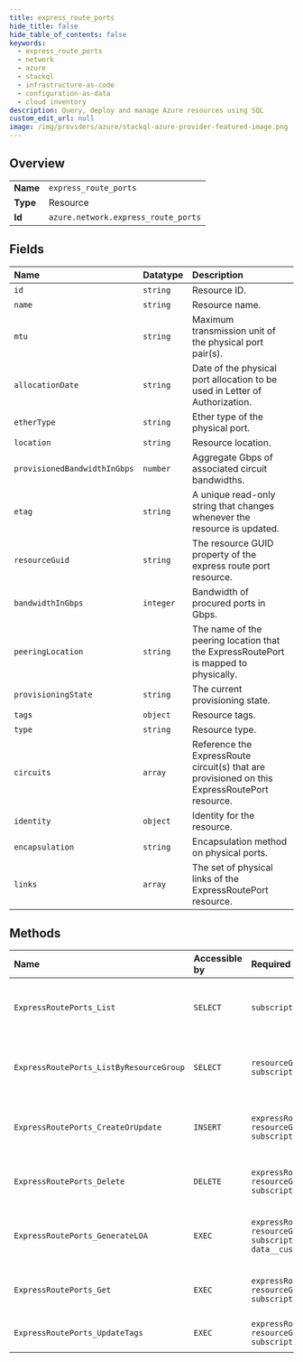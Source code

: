 ```yaml
---
title: express_route_ports
hide_title: false
hide_table_of_contents: false
keywords:
  - express_route_ports
  - network
  - azure    
  - stackql
  - infrastructure-as-code
  - configuration-as-data
  - cloud inventory
description: Query, deploy and manage Azure resources using SQL
custom_edit_url: null
image: /img/providers/azure/stackql-azure-provider-featured-image.png
---
```

  
    

## Overview
<table><tbody>
<tr><td><b>Name</b></td><td><code>express_route_ports</code></td></tr>
<tr><td><b>Type</b></td><td>Resource</td></tr>
<tr><td><b>Id</b></td><td><code>azure.network.express_route_ports</code></td></tr>
</tbody></table>

## Fields
| Name | Datatype | Description |
|:-----|:---------|:------------|
| `id` | `string` | Resource ID. |
| `name` | `string` | Resource name. |
| `mtu` | `string` | Maximum transmission unit of the physical port pair(s). |
| `allocationDate` | `string` | Date of the physical port allocation to be used in Letter of Authorization. |
| `etherType` | `string` | Ether type of the physical port. |
| `location` | `string` | Resource location. |
| `provisionedBandwidthInGbps` | `number` | Aggregate Gbps of associated circuit bandwidths. |
| `etag` | `string` | A unique read-only string that changes whenever the resource is updated. |
| `resourceGuid` | `string` | The resource GUID property of the express route port resource. |
| `bandwidthInGbps` | `integer` | Bandwidth of procured ports in Gbps. |
| `peeringLocation` | `string` | The name of the peering location that the ExpressRoutePort is mapped to physically. |
| `provisioningState` | `string` | The current provisioning state. |
| `tags` | `object` | Resource tags. |
| `type` | `string` | Resource type. |
| `circuits` | `array` | Reference the ExpressRoute circuit(s) that are provisioned on this ExpressRoutePort resource. |
| `identity` | `object` | Identity for the resource. |
| `encapsulation` | `string` | Encapsulation method on physical ports. |
| `links` | `array` | The set of physical links of the ExpressRoutePort resource. |
## Methods
| Name | Accessible by | Required Params | Description |
|:-----|:--------------|:----------------|:------------|
| `ExpressRoutePorts_List` | `SELECT` | `subscriptionId` | List all the ExpressRoutePort resources in the specified subscription. |
| `ExpressRoutePorts_ListByResourceGroup` | `SELECT` | `resourceGroupName, subscriptionId` | List all the ExpressRoutePort resources in the specified resource group. |
| `ExpressRoutePorts_CreateOrUpdate` | `INSERT` | `expressRoutePortName, resourceGroupName, subscriptionId` | Creates or updates the specified ExpressRoutePort resource. |
| `ExpressRoutePorts_Delete` | `DELETE` | `expressRoutePortName, resourceGroupName, subscriptionId` | Deletes the specified ExpressRoutePort resource. |
| `ExpressRoutePorts_GenerateLOA` | `EXEC` | `expressRoutePortName, resourceGroupName, subscriptionId, data__customerName` | Generate a letter of authorization for the requested ExpressRoutePort resource. |
| `ExpressRoutePorts_Get` | `EXEC` | `expressRoutePortName, resourceGroupName, subscriptionId` | Retrieves the requested ExpressRoutePort resource. |
| `ExpressRoutePorts_UpdateTags` | `EXEC` | `expressRoutePortName, resourceGroupName, subscriptionId` | Update ExpressRoutePort tags. |
